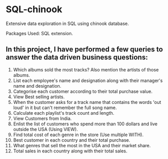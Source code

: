 # SQL-chinook
Extensive data exploration in SQL using chinook database.

Packages Used: SQL extension.

## In this project, I have performed a few queries to answer the data driven business questions:

1. Which albums sold the most tracks? Also mention the artists of those albums.
2. List each employee's name and designation along with their manager's name and designation.
3. Categorise each customer according to their total purchase value.
4. View Best selling artists.
5. When the customer asks for a track name that contains the words 'out loud' in it but can't remember the full song name.
6. Calculate each playlist's track count and length.
7. View Customers from India.
8. Enlist the list of customers who spend more than 100 dollars and live outside the USA (Using VIEW).
9. Find total cost of each genre in the store (Use multiple WITH).
10. Best customer in each country and their total purchase.
11. What genres that sell the most in the USA and their market share.
12. Total sales in each country along with their total sales.
